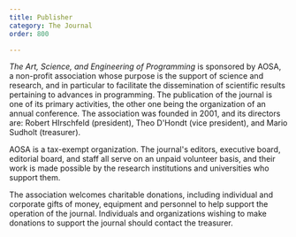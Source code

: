 ```yaml
---
title: Publisher
category: The Journal
order: 800

---
```

*The Art, Science, and Engineering of Programming* is sponsored by AOSA, a non-profit association whose purpose is the support of science and research, and in particular to facilitate the dissemination of scientific results pertaining to advances in programming. The publication of the journal is one of its primary activities, the other one being the organization of an annual conference. The association was founded in 2001, and its directors are: Robert HIrschfeld (president), Theo D'Hondt (vice president), and Mario Sudholt (treasurer). 

AOSA is a tax-exempt organization. The journal's editors, executive board, editorial board, and staff all serve on an unpaid volunteer basis, and their work is made possible by the research institutions and universities who support them.

The association welcomes charitable donations, including individual and corporate gifts of money, equipment and personnel to help support the operation of the journal. Individuals and organizations wishing to make donations to support the journal should contact the treasurer.

